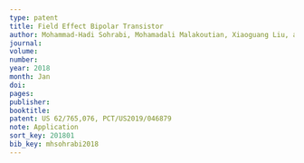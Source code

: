```yaml
---
type: patent
title: Field Effect Bipolar Transistor
author: Mohammad-Hadi Sohrabi, Mohamadali Malakoutian, Xiaoguang Liu, and Omeed Momeni
journal:
volume:
number:
year: 2018
month: Jan
doi:
pages:
publisher:
booktitle:
patent: US 62/765,076, PCT/US2019/046879
note: Application
sort_key: 201801
bib_key: mhsohrabi2018
---
```

